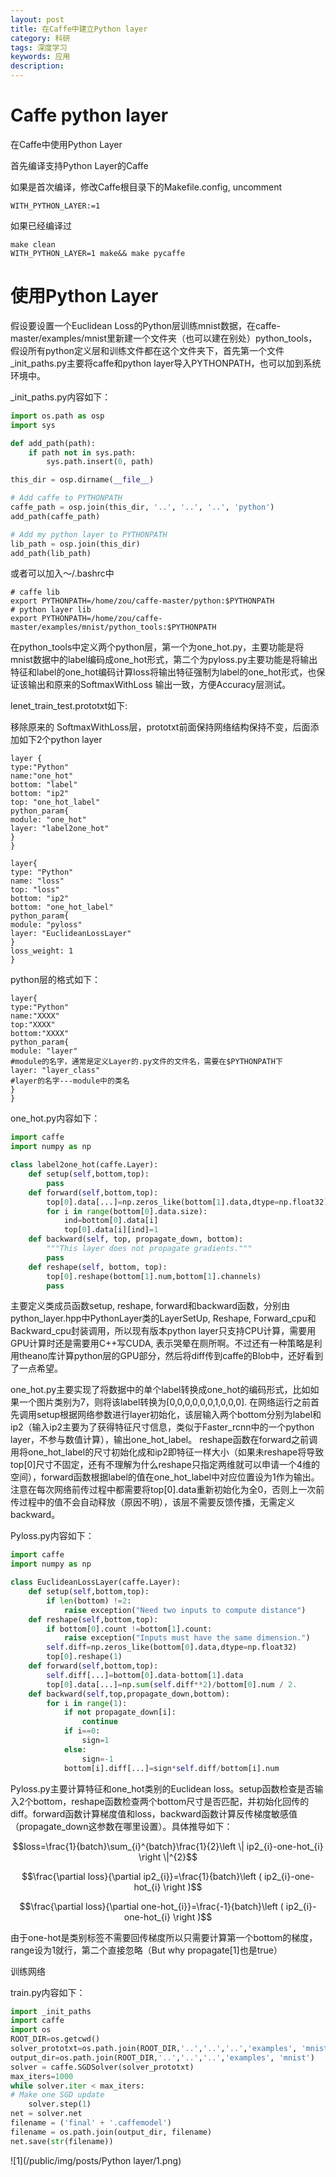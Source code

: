 ```yaml
---
layout: post
title: 在Caffe中建立Python layer
category: 科研
tags: 深度学习
keywords: 应用
description: 
---
```


# Caffe python layer

在Caffe中使用Python Layer

首先编译支持Python Layer的Caffe 

如果是首次编译，修改Caffe根目录下的Makefile.config, uncomment

```
WITH_PYTHON_LAYER:=1
```

如果已经编译过

```Shell
make clean
WITH_PYTHON_LAYER=1 make&& make pycaffe
```

# 使用Python Layer

假设要设置一个Euclidean Loss的Python层训练mnist数据，在caffe-master/examples/mnist里新建一个文件夹（也可以建在别处）python_tools，假设所有python定义层和训练文件都在这个文件夹下，首先第一个文件_init_paths.py主要将caffe和python layer导入PYTHONPATH，也可以加到系统环境中。

_init_paths.py内容如下：

```Python
import os.path as osp
import sys

def add_path(path):
    if path not in sys.path:
        sys.path.insert(0, path)

this_dir = osp.dirname(__file__)

# Add caffe to PYTHONPATH
caffe_path = osp.join(this_dir, '..', '..', '..', 'python')
add_path(caffe_path)

# Add my python layer to PYTHONPATH
lib_path = osp.join(this_dir)
add_path(lib_path)
```

或者可以加入～/.bashrc中

```Shell
# caffe lib
export PYTHONPATH=/home/zou/caffe-master/python:$PYTHONPATH
# python layer lib
export PYTHONPATH=/home/zou/caffe-master/examples/mnist/python_tools:$PYTHONPATH
```

在python_tools中定义两个python层，第一个为one_hot.py，主要功能是将mnist数据中的label编码成one_hot形式，第二个为pyloss.py主要功能是将输出特征和label的one_hot编码计算loss将输出特征强制为label的one_hot形式，也保证该输出和原来的SoftmaxWithLoss 输出一致，方便Accuracy层测试。

lenet_train_test.prototxt如下:

移除原来的 SoftmaxWithLoss层，prototxt前面保持网络结构保持不变，后面添加如下2个python layer

```
layer {
type:"Python"
name:"one_hot"   
bottom: "label"
bottom: "ip2"
top: "one_hot_label"
python_param{
module: "one_hot"
layer: "label2one_hot"
}
}

layer{
type: "Python"
name: "loss"
top: "loss"
bottom: "ip2"
bottom: "one_hot_label"
python_param{
module: "pyloss"
layer: "EuclideanLossLayer"
}
loss_weight: 1
}
```

python层的格式如下：

```
layer{
type:"Python"
name:"XXXX"
top:"XXXX"
bottom:"XXXX"
python_param{
module: "layer"
#module的名字，通常是定义Layer的.py文件的文件名，需要在$PYTHONPATH下
layer: "layer_class"
#layer的名字---module中的类名
}
}
```

one_hot.py内容如下：

```Python
import caffe
import numpy as np

class label2one_hot(caffe.Layer):
    def setup(self,bottom,top):
        pass
    def forward(self,bottom,top):
        top[0].data[...]=np.zeros_like(bottom[1].data,dtype=np.float32)
        for i in range(bottom[0].data.size):
            ind=bottom[0].data[i]
            top[0].data[i][ind]=1
    def backward(self, top, propagate_down, bottom):
        """This layer does not propagate gradients."""
        pass
    def reshape(self, bottom, top):
        top[0].reshape(bottom[1].num,bottom[1].channels)
        pass
```

主要定义类成员函数setup, reshape, forward和backward函数，分别由python_layer.hpp中PythonLayer类的LayerSetUp, Reshape, Forward_cpu和Backward_cpu封装调用，所以现有版本python layer只支持CPU计算，需要用GPU计算时还是需要用C++写CUDA, 表示哭晕在厕所啊。不过还有一种策略是利用theano库计算python层的GPU部分，然后将diff传到caffe的Blob中，还好看到了一点希望。

one_hot.py主要实现了将数据中的单个label转换成one_hot的编码形式，比如如果一个图片类别为7，则将该label转换为[0,0,0,0,0,0,1,0,0,0]. 在网络运行之前首先调用setup根据网络参数进行layer初始化，该层输入两个bottom分别为label和ip2（输入ip2主要为了获得特征尺寸信息，类似于Faster_rcnn中的一个python layer，不参与数值计算），输出one_hot_label。 reshape函数在forward之前调用将one_hot_label的尺寸初始化成和ip2即特征一样大小（如果未reshape将导致top[0]尺寸不固定，还有不理解为什么reshape只指定两维就可以申请一个4维的空间），forward函数根据label的值在one_hot_label中对应位置设为1作为输出。注意在每次网络前传过程中都需要将top[0].data重新初始化为全0，否则上一次前传过程中的值不会自动释放（原因不明），该层不需要反馈传播，无需定义backward。


Pyloss.py内容如下：

```Python
import caffe
import numpy as np

class EuclideanLossLayer(caffe.Layer):
    def setup(self,bottom,top):
        if len(bottom) !=2:
            raise exception("Need two inputs to compute distance")
    def reshape(self,bottom,top):
        if bottom[0].count !=bottom[1].count:
            raise exception("Inputs must have the same dimension.")
        self.diff=np.zeros_like(bottom[0].data,dtype=np.float32)
        top[0].reshape(1)
    def forward(self,bottom,top):
        self.diff[...]=bottom[0].data-bottom[1].data
        top[0].data[...]=np.sum(self.diff**2)/bottom[0].num / 2.
    def backward(self,top,propagate_down,bottom):
        for i in range(1):
            if not propagate_down[i]:
                continue
            if i==0:
                sign=1
            else:
                sign=-1
            bottom[i].diff[...]=sign*self.diff/bottom[i].num
```

Pyloss.py主要计算特征和one_hot类别的Euclidean loss。setup函数检查是否输入2个bottom，reshape函数检查两个bottom尺寸是否匹配，并初始化回传的diff。forward函数计算梯度值和loss，backward函数计算反传梯度敏感值（propagate_down这参数在哪里设置）。具体推导如下：

$$loss=\frac{1}{batch}\sum_{i}^{batch}\frac{1}{2}\left \| ip2_{i}-one-hot_{i} \right \|^{2}$$

$$\frac{\partial loss}{\partial ip2_{i}}=\frac{1}{batch}\left ( ip2_{i}-one-hot_{i} \right )$$

$$\frac{\partial loss}{\partial one-hot_{i}}=\frac{-1}{batch}\left ( ip2_{i}-one-hot_{i} \right )$$

由于one-hot是类别标签不需要回传梯度所以只需要计算第一个bottom的梯度，range设为1就行，第二个直接忽略（But why propagate[1]也是true）




训练网络

train.py内容如下：

```Python
import _init_paths
import caffe
import os
ROOT_DIR=os.getcwd()
solver_prototxt=os.path.join(ROOT_DIR,'..','..','..','examples', 'mnist','lenet_solver.prototxt')
output_dir=os.path.join(ROOT_DIR,'..','..','..','examples', 'mnist')
solver = caffe.SGDSolver(solver_prototxt)
max_iters=1000
while solver.iter < max_iters:
# Make one SGD update
    solver.step(1)
net = solver.net
filename = ('final' + '.caffemodel')
filename = os.path.join(output_dir, filename)
net.save(str(filename))
```

![1](/public/img/posts/Python layer/1.png)
